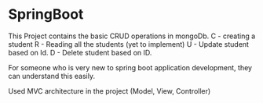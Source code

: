 # SpringBoot

This Project contains the basic CRUD operations in mongoDb.
C - creating a student 
R - Reading all the students (yet to implement)
U - Update student based on Id.
D - Delete student based on ID.

For someone who is very new to spring boot application development, they can understand this easily. 

Used MVC architecture in the project (Model, View, Controller)
